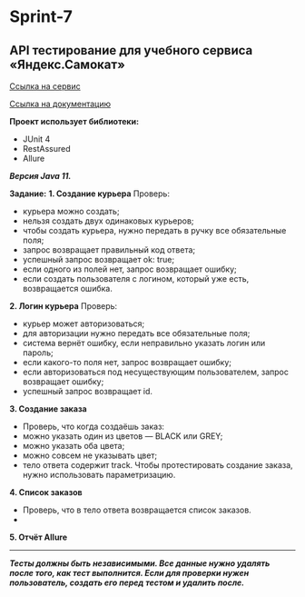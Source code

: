# Sprint-7
## API тестирование для учебного сервиса «Яндекс.Самокат»

[Ссылка на сервис](https://qa-scooter.praktikum-services.ru/)

[Ссылка на документацию](https://qa-scooter.praktikum-services.ru/docs/)

__Проект использует библиотеки:__
* JUnit 4
* RestAssured
* Allure

___Версия Java 11.___

__Задание:__
__1. Создание курьера__
  Проверь:
  * курьера можно создать;
  * нельзя создать двух одинаковых курьеров;
  * чтобы создать курьера, нужно  передать в ручку все обязательные поля;
  * запрос возвращает правильный код ответа;
  * успешный запрос возвращает ok: true;
  * если одного из полей нет, запрос возвращает ошибку;
  * если создать пользователя с логином, который уже есть, возвращается ошибка.
  
__2. Логин курьера__
    Проверь:
  * курьер может авторизоваться;
  * для авторизации нужно передать все обязательные поля;
  * система вернёт ошибку, если неправильно указать логин или пароль;
  * если какого-то поля нет, запрос возвращает ошибку;
  * если авторизоваться под несуществующим пользователем, запрос возвращает ошибку;
  * успешный запрос возвращает id.
  
__3. Создание заказа__
  * Проверь, что когда создаёшь заказ:
  * можно указать один из цветов — BLACK или GREY;
  * можно указать оба цвета;
  * можно совсем не указывать цвет;
  * тело ответа содержит track.
Чтобы протестировать создание заказа, нужно использовать параметризацию.

__4. Список заказов__
  * Проверь, что в тело ответа возвращается список заказов.
  *
__5. Отчёт Allure__

***
___Тесты должны быть независимыми. Все данные нужно удалять после того, как тест выполнится. Если для проверки нужен пользователь, создать его перед тестом и удалить после.___
